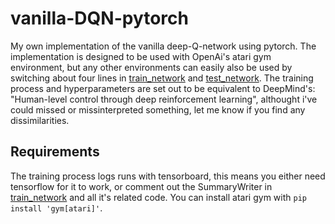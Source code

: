 # vanilla-DQN-pytorch
My own implementation of the vanilla deep-Q-network using pytorch.
The implementation is designed to be used with OpenAi's atari gym environment,
but any other environments can easily also be used by switching about 
four lines in [train_network](train_network.py) and [test_network](test_network.py).
The training process and hyperparameters are set out to be equivalent 
to DeepMind's: "Human-level control through deep reinforcement learning",
althought i've could missed or missinterpreted something, let me know if 
you find any dissimilarities.

## Requirements
The training process logs runs with tensorboard, this means you 
either need tensorflow for it to work, or comment out the SummaryWriter in 
[train_network](train_network.py) and all it's related code. You can install atari gym
with `pip install 'gym[atari]'`.

